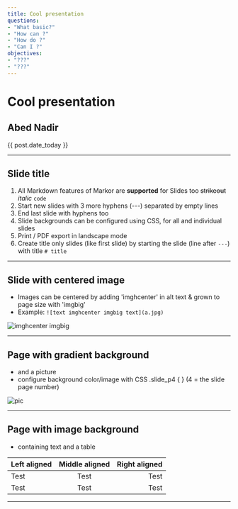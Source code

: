 ```yaml
---
title: Cool presentation
questions:
- "What basic?"
- "How can ?"
- "How do ?"
- "Can I ?"
objectives:
- "???"
- "???"
---
```



# Cool presentation

## Abed Nadir

{{ post.date_today }}

<!-- Overall slide design -->
<style>
.slide {
background:url() no-repeat center center fixed; background-size: cover;
}
.slide_type_title {
background: slategrey;
}
</style>

-----------------

## Slide title


1. All Markdown features of Markor are **supported** for Slides too ~~strikeout~~ _italic_ `code`
2. Start new slides with 3 more hyphens (---) separated by empty lines
3. End last slide with hyphens too
4. Slide backgrounds can be configured using CSS, for all and individual slides
5. Print / PDF export in landscape mode
6. Create title only slides (like first slide) by starting the slide (line after `---`) with title `# title`


-----------------
## Slide with centered image
* Images can be centered by adding 'imghcenter' in alt text & grown to page size with 'imgbig'
* Example: `![text imghcenter imgbig text](a.jpg)`

![imghcenter imgbig](file:///android_asset/img/flowerfield.jpg)




-----------------
## Page with gradient background
* and a picture
* configure background color/image with CSS .slide_p4 { } (4 = the slide page number)

![pic](file:///android_asset/img/flowerfield.jpg)


<style> .slide_p4 { background: linear-gradient(to bottom, #11998e, #38ef7d); } </style>

-----------------
## Page with image background
* containing text and a table

| Left aligned | Middle aligned | Right aligned |
| :------------------- | :----------------------: | --------------------: |
| Test               | Test                    | Test                |
| Test               | Test                    | Test                |



<style> 
.slide_p5 { background: url('file:///android_asset/img/schindelpattern.jpg') no-repeat center center fixed; background-size: cover; }
.slide_p5 > .slide_body > * { color: black; }
</style>

-----------------

